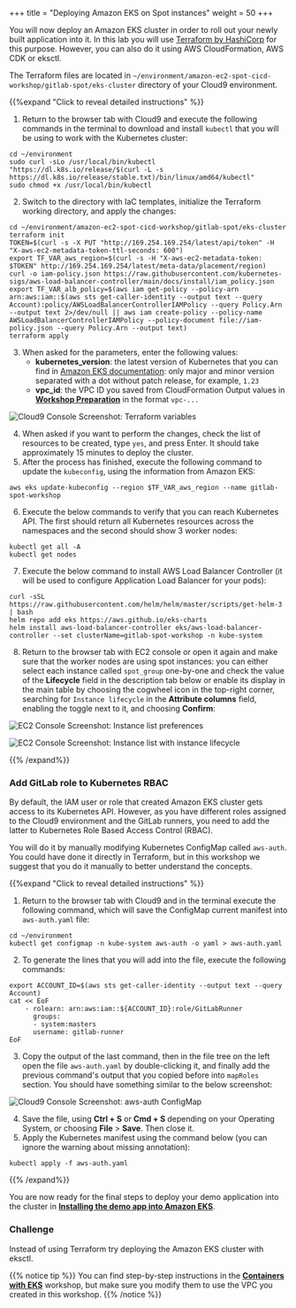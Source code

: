 +++
title = "Deploying Amazon EKS on Spot instances"
weight = 50
+++

You will now deploy an Amazon EKS cluster in order to roll out your newly built application into it. In this lab you will use [Terraform by HashiCorp](https://www.terraform.io/) for this purpose. However, you can also do it using AWS CloudFormation, AWS CDK or eksctl.

The Terraform files are located in `~/environment/amazon-ec2-spot-cicd-workshop/gitlab-spot/eks-cluster` directory of your Cloud9 environment.

{{%expand "Click to reveal detailed instructions" %}}
1. Return to the browser tab with Cloud9 and execute the following commands in the terminal to download and install `kubectl` that you will be using to work with the Kubernetes cluster:

```
cd ~/environment
sudo curl -sLo /usr/local/bin/kubectl "https://dl.k8s.io/release/$(curl -L -s https://dl.k8s.io/release/stable.txt)/bin/linux/amd64/kubectl"
sudo chmod +x /usr/local/bin/kubectl
```

2. Switch to the directory with IaC templates, initialize the Terraform working directory, and apply the changes:

```
cd ~/environment/amazon-ec2-spot-cicd-workshop/gitlab-spot/eks-cluster
terraform init
TOKEN=$(curl -s -X PUT "http://169.254.169.254/latest/api/token" -H "X-aws-ec2-metadata-token-ttl-seconds: 600")
export TF_VAR_aws_region=$(curl -s -H "X-aws-ec2-metadata-token: $TOKEN" http://169.254.169.254/latest/meta-data/placement/region)
curl -o iam-policy.json https://raw.githubusercontent.com/kubernetes-sigs/aws-load-balancer-controller/main/docs/install/iam_policy.json
export TF_VAR_alb_policy=$(aws iam get-policy --policy-arn arn:aws:iam::$(aws sts get-caller-identity --output text --query Account):policy/AWSLoadBalancerControllerIAMPolicy --query Policy.Arn --output text 2>/dev/null || aws iam create-policy --policy-name AWSLoadBalancerControllerIAMPolicy --policy-document file://iam-policy.json --query Policy.Arn --output text)
terraform apply
```

3. When asked for the parameters, enter the following values:
    * **kubernetes_version**: the latest version of Kubernetes that you can find in [Amazon EKS documentation](https://docs.aws.amazon.com/eks/latest/userguide/kubernetes-versions.html): only major and minor version separated with a dot without patch release, for example, `1.23`
    * **vpc_id**: the VPC ID you saved from CloudFormation Output values in [**Workshop Preparation**](/amazon-ec2-spot-cicd-workshop/gitlab-spot/prep.html) in the format `vpc-...`

![Cloud9 Console Screenshot: Terraform variables](/images/gitlab-spot/Cloud9-TerraformVars.png)

4. When asked if you want to perform the changes, check the list of resources to be created, type `yes`, and press Enter. It should take approximately 15 minutes to deploy the cluster.
5. After the process has finished, execute the following command to update the `kubeconfig`, using the information from Amazon EKS:

```
aws eks update-kubeconfig --region $TF_VAR_aws_region --name gitlab-spot-workshop
```

6. Execute the below commands to verify that you can reach Kubernetes API. The first should return all Kubernetes resources across the namespaces and the second should show 3 worker nodes:

```
kubectl get all -A
kubectl get nodes
```
7. Execute the below command to install AWS Load Balancer Controller (it will be used to configure Application Load Balancer for your pods):

```
curl -sSL https://raw.githubusercontent.com/helm/helm/master/scripts/get-helm-3 | bash
helm repo add eks https://aws.github.io/eks-charts
helm install aws-load-balancer-controller eks/aws-load-balancer-controller --set clusterName=gitlab-spot-workshop -n kube-system
```

8. Return to the browser tab with EC2 console or open it again and make sure that the worker nodes are using spot instances: you can either select each instance called `spot_group` one-by-one and check the value of the **Lifecycle** field in the description tab below or enable its display in the main table by choosing the cogwheel icon in the top-right corner, searching for `Instance lifecycle` in the **Attribute columns** field, enabling the toggle next to it, and choosing **Confirm**:

![EC2 Console Screenshot: Instance list preferences](/images/gitlab-spot/AWSConsole-EC2Preferences.png)

![EC2 Console Screenshot: Instance list with instance lifecycle](/images/gitlab-spot/AWSConsole-EC2InstancesLifecycle.png)

{{% /expand%}}

### Add GitLab role to Kubernetes RBAC
By default, the IAM user or role that created Amazon EKS cluster gets access to its Kubernetes API. However, as you have different roles assigned to the Cloud9 environment and the GitLab runners, you need to add the latter to Kubernetes Role Based Access Control (RBAC).

You will do it by manually modifying Kubernetes ConfigMap called `aws-auth`. You could have done it directly in Terraform, but in this workshop we suggest that you do it manually to better understand the concepts.

{{%expand "Click to reveal detailed instructions" %}}
1. Return to the browser tab with Cloud9 and in the terminal execute the following command, which will save the ConfigMap current manifest into `aws-auth.yaml` file:

```
cd ~/environment
kubectl get configmap -n kube-system aws-auth -o yaml > aws-auth.yaml
```

2. To generate the lines that you will add into the file, execute the following commands:

```
export ACCOUNT_ID=$(aws sts get-caller-identity --output text --query Account)
cat << EoF
    - rolearn: arn:aws:iam::${ACCOUNT_ID}:role/GitLabRunner
      groups:
      - system:masters
      username: gitlab-runner
EoF
```

3. Copy the output of the last command, then in the file tree on the left open the file `aws-auth.yaml` by double-clicking it, and finally add the previous command's output that you copied before into `mapRoles` section. You should have something similar to the below screenshot:

![Cloud9 Console Screenshot: aws-auth ConfigMap](/images/gitlab-spot/Cloud9-AWSAuth.png)

4. Save the file, using **Ctrl + S** or **Cmd + S** depending on your Operating System, or choosing **File** > **Save**. Then close it.
5. Apply the Kubernetes manifest using the command below (you can ignore the warning about missing annotation):

```
kubectl apply -f aws-auth.yaml
```

{{% /expand%}}

You are now ready for the final steps to deploy your demo application into the cluster in [**Installing the demo app into Amazon EKS**](lab5.html).

### Challenge

Instead of using Terraform try deploying the Amazon EKS cluster with eksctl.

{{% notice tip %}}
You can find step-by-step instructions in the [**Containers with EKS**](/using_ec2_spot_instances_with_eks/020_eksctl.html) workshop, but make sure you modify them to use the VPC you created in this workshop.
{{% /notice %}}